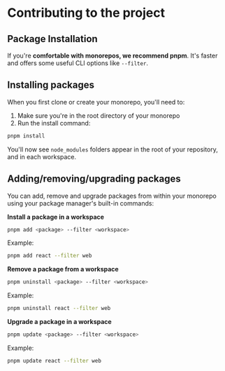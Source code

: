 # Contributing to the project

## Package Installation

If you're **comfortable with monorepos, we recommend pnpm**. It's faster and offers some useful CLI options like `--filter`.

## Installing packages

When you first clone or create your monorepo, you'll need to:

1. Make sure you're in the root directory of your monorepo
2. Run the install command:

```bash
pnpm install
```


You'll now see `node_modules` folders appear in the root of your repository, and in each workspace.

## Adding/removing/upgrading packages

You can add, remove and upgrade packages from within your monorepo using your package manager's built-in commands:

**Install a package in a workspace**
```bash
pnpm add <package> --filter <workspace>
```

Example:
```bash
pnpm add react --filter web
```

**Remove a package from a workspace**
```bash
pnpm uninstall <package> --filter <workspace>
```

Example:
```bash
pnpm uninstall react --filter web
```

**Upgrade a package in a workspace**
```bash
pnpm update <package> --filter <workspace>
```

Example:
```bash
pnpm update react --filter web
```
